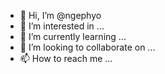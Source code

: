 - 👋 Hi, I’m @ngephyo
- 👀 I’m interested in ...
- 🌱 I’m currently learning ...
- 💞️ I’m looking to collaborate on ...
- 📫 How to reach me ...

<!---
ngephyo/ngephyo is a ✨ special ✨ repository because its `README.md` (this file) appears on your GitHub profile.
You can click the Preview link to take a look at your changes.
--->
